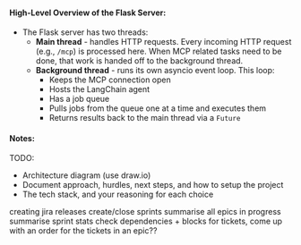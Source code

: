 #### High-Level Overview of the Flask Server:

- The Flask server has two threads:
  - **Main thread** - handles HTTP requests. Every incoming HTTP request (e.g., `/mcp`) is processed here. When MCP related tasks need to be done, that work is handed off to the background thread.
  - **Background thread** - runs its own asyncio event loop. This loop:
    - Keeps the MCP connection open
    - Hosts the LangChain agent
    - Has a job queue
    - Pulls jobs from the queue one at a time and executes them
    - Returns results back to the main thread via a `Future`

#### Notes:

TODO:

- Architecture diagram (use draw.io)
- Document approach, hurdles, next steps, and how to setup the project
- The tech stack, and your reasoning for each choice

creating jira releases
create/close sprints
summarise all epics in progress
summarise sprint stats
check dependencies + blocks for tickets, come up with an order for the tickets in an epic??
